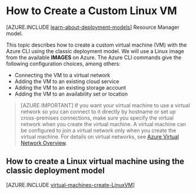<properties
	pageTitle="Create a Linux VM | Microsoft Azure"
	description="Learn how to create a custom virtual machine with the classic deployment model running the Linux operating system."
	services="virtual-machines-linux"
	documentationCenter=""
	authors="iainfoulds"
	manager="timlt"
	editor="tysonn"
	tags="azure-service-management"/>

<tags
	ms.service="virtual-machines-linux"
	ms.date="06/07/2016"
	wacn.date=""/>

# How to Create a Custom Linux VM

[AZURE.INCLUDE [learn-about-deployment-models](../includes/learn-about-deployment-models-classic-include.md)] Resource Manager model.

This topic describes how to create a custom virtual machine (VM) with the Azure CLI using the classic deployment model. We will use a Linux image from the available **IMAGES** on Azure. The Azure CLI commands give the following configuration choices, among others:

- Connecting the VM to a virtual network
- Adding the VM to an existing cloud service
- Adding the VM to an existing storage account
- Adding the VM to an availability set or location

> [AZURE.IMPORTANT] If you want your virtual machine to use a virtual network so you can connect to it directly by hostname or set up cross-premises connections, make sure you specify the virtual network when you create the virtual machine. A virtual machine can be configured to join a virtual network only when you create the virtual machine. For details on virtual networks, see [Azure Virtual Network Overview](https://msdn.microsoft.com/library/azure/jj156007.aspx).


## How to create a Linux virtual machine using the classic deployment model

[AZURE.INCLUDE [virtual-machines-create-LinuxVM](../includes/virtual-machines-create-linuxvm.md)]
